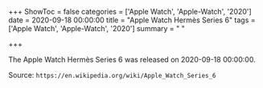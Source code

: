 +++
ShowToc = false
categories = ['Apple Watch', 'Apple-Watch', '2020']
date = 2020-09-18 00:00:00
title = "Apple Watch Hermès Series 6"
tags = ['Apple Watch', 'Apple-Watch', '2020']
summary = " "

+++

The Apple Watch Hermès Series 6 was released on 2020-09-18 00:00:00.

Source: `https://en.wikipedia.org/wiki/Apple_Watch_Series_6`



